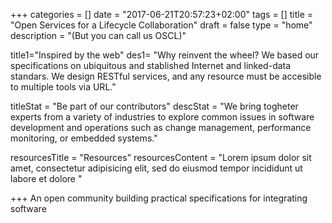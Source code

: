+++
categories = []
date = "2017-06-21T20:57:23+02:00"
tags = []
title = "Open Services for a Lifecycle Collaboration"
draft = false
type = "home"
description = "(But you can call us OSCL)"

title1="Inspired by the web"
des1= "Why reinvent the wheel? We based our specifications on ubiquitous and stablished Internet and linked-data standars. We design RESTful services, and any resource must be accesible to multiple tools via URL."

titleStat = "Be part of our contributors"
descStat = "We bring togheter experts from a variety of industries to explore common issues in software development and operations such as change management, performance monitoring, or embedded systems."

resourcesTitle = "Resources"
resourcesContent = "Lorem ipsum dolor sit amet, consectetur adipisicing elit, sed do eiusmod tempor incididunt ut labore et dolore "



+++
An open community building practical specifications for integrating software

